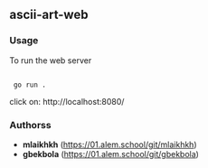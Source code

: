 ## ascii-art-web

### Usage 
To run the web server

```console

 go run . 
```
click on: http://localhost:8080/

### Authorss

- **mlaikhkh** (https://01.alem.school/git/mlaikhkh)
- **gbekbola** (https://01.alem.school/git/gbekbola)